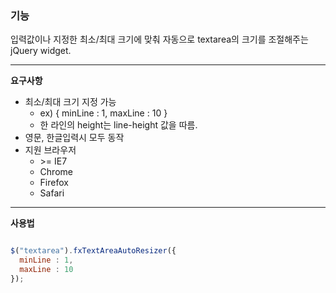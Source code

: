 ### 기능 ###
입력값이나 지정한 최소/최대 크기에 맞춰 자동으로 textarea의 크기를 조절해주는 jQuery widget.

---

**요구사항**

* 최소/최대 크기 지정 가능
	* ex) { minLine : 1, maxLine : 10 }
	* 한 라인의 height는 line-height 값을 따름.
* 영문, 한글입력시 모두 동작 
* 지원 브라우저
	* \>= IE7
	* Chrome
	* Firefox
	* Safari

---

**사용법**

```javascript

$("textarea").fxTextAreaAutoResizer({
  minLine : 1,
  maxLine : 10
});

```